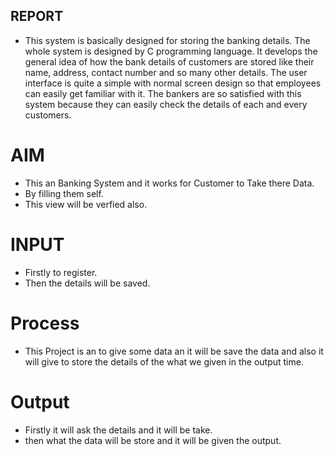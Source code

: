 ## REPORT

* This system is basically designed for storing the banking details. The whole system is designed by C programming language. It develops the general idea of how the bank details of customers are stored like their name, address, contact number and so many other details. The user interface is quite a simple with normal screen design so that employees can easily get familiar with it. The bankers are so satisfied with this system because they can easily check the details of each and every customers.

# AIM
* This an Banking System and it works for Customer to Take there Data.
 * By filling them self.
 * This view will be verfied also.

 # INPUT 
 * Firstly to register.
 * Then the details will be saved.


# Process
* This Project is an to give some data an it will be save the data and also it will give to store the details of the what we given in the output time.

# Output

* Firstly it will ask the details and it will be take.
* then what the data will be store and it will be given the output.
